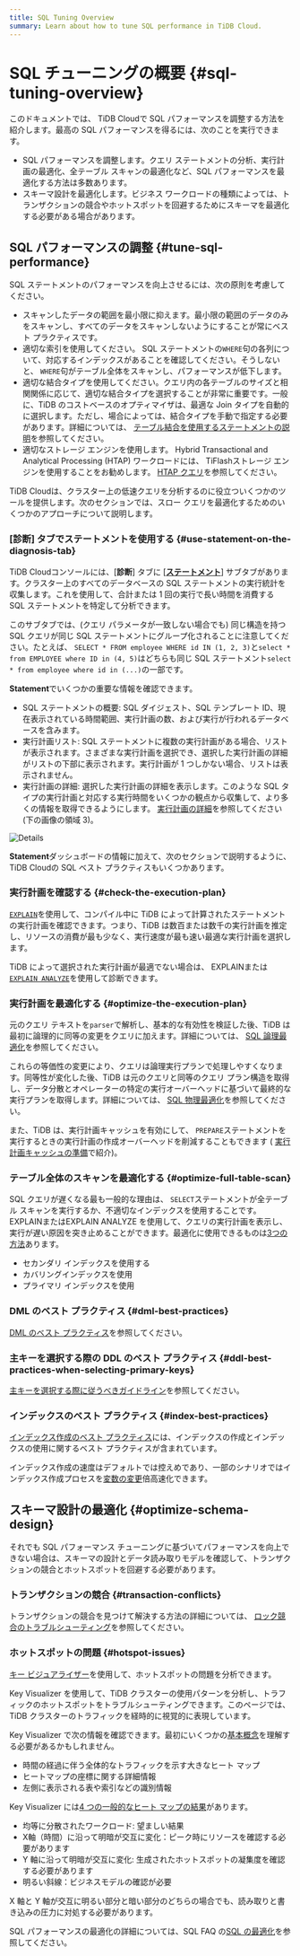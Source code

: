 ```yaml
---
title: SQL Tuning Overview
summary: Learn about how to tune SQL performance in TiDB Cloud.
---
```


# SQL チューニングの概要 {#sql-tuning-overview}

このドキュメントでは、 TiDB Cloudで SQL パフォーマンスを調整する方法を紹介します。最高の SQL パフォーマンスを得るには、次のことを実行できます。

-   SQL パフォーマンスを調整します。クエリ ステートメントの分析、実行計画の最適化、全テーブル スキャンの最適化など、SQL パフォーマンスを最適化する方法は多数あります。
-   スキーマ設計を最適化します。ビジネス ワークロードの種類によっては、トランザクションの競合やホットスポットを回避するためにスキーマを最適化する必要がある場合があります。

## SQL パフォーマンスの調整 {#tune-sql-performance}

SQL ステートメントのパフォーマンスを向上させるには、次の原則を考慮してください。

-   スキャンしたデータの範囲を最小限に抑えます。最小限の範囲のデータのみをスキャンし、すべてのデータをスキャンしないようにすることが常にベスト プラクティスです。
-   適切な索引を使用してください。 SQL ステートメントの`WHERE`句の各列について、対応するインデックスがあることを確認してください。そうしないと、 `WHERE`句がテーブル全体をスキャンし、パフォーマンスが低下します。
-   適切な結合タイプを使用してください。クエリ内の各テーブルのサイズと相関関係に応じて、適切な結合タイプを選択することが非常に重要です。一般に、TiDB のコストベースのオプティマイザは、最適な Join タイプを自動的に選択します。ただし、場合によっては、結合タイプを手動で指定する必要があります。詳細については、 [テーブル結合を使用するステートメントの説明](/explain-joins.md)を参照してください。
-   適切なストレージ エンジンを使用します。 Hybrid Transactional and Analytical Processing (HTAP) ワークロードには、 TiFlashストレージ エンジンを使用することをお勧めします。 [HTAP クエリ](/develop/dev-guide-hybrid-oltp-and-olap-queries.md)を参照してください。

TiDB Cloudは、クラスター上の低速クエリを分析するのに役立ついくつかのツールを提供します。次のセクションでは、スロー クエリを最適化するためのいくつかのアプローチについて説明します。

### [診断] タブでステートメントを使用する {#use-statement-on-the-diagnosis-tab}

TiDB Cloudコンソールには、[**診断**] タブに [<strong><a href="/tidb-cloud/tune-performance.md#statement-analysis">ステートメント</a></strong>] サブタブがあります。クラスター上のすべてのデータベースの SQL ステートメントの実行統計を収集します。これを使用して、合計または 1 回の実行で長い時間を消費する SQL ステートメントを特定して分析できます。

このサブタブでは、(クエリ パラメータが一致しない場合でも) 同じ構造を持つ SQL クエリが同じ SQL ステートメントにグループ化されることに注意してください。たとえば、 `SELECT * FROM employee WHERE id IN (1, 2, 3)`と`select * from EMPLOYEE where ID in (4, 5)`はどちらも同じ SQL ステートメント`select * from employee where id in (...)`の一部です。

**Statement**でいくつかの重要な情報を確認できます。

-   SQL ステートメントの概要: SQL ダイジェスト、SQL テンプレート ID、現在表示されている時間範囲、実行計画の数、および実行が行われるデータベースを含みます。
-   実行計画リスト: SQL ステートメントに複数の実行計画がある場合、リストが表示されます。さまざまな実行計画を選択でき、選択した実行計画の詳細がリストの下部に表示されます。実行計画が 1 つしかない場合、リストは表示されません。
-   実行計画の詳細: 選択した実行計画の詳細を表示します。このような SQL タイプの実行計画と対応する実行時間をいくつかの観点から収集して、より多くの情報を取得できるようにします。 [実行計画の詳細](https://docs.pingcap.com/tidb/stable/dashboard-statement-details#statement-execution-details-of-tidb-dashboard)を参照してください (下の画像の領域 3)。

![Details](/media/dashboard/dashboard-statement-detail.png)

**Statement**ダッシュボードの情報に加えて、次のセクションで説明するように、 TiDB Cloudの SQL ベスト プラクティスもいくつかあります。

### 実行計画を確認する {#check-the-execution-plan}

[`EXPLAIN`](/explain-overview.md)を使用して、コンパイル中に TiDB によって計算されたステートメントの実行計画を確認できます。つまり、TiDB は数百または数千の実行計画を推定し、リソースの消費が最も少なく、実行速度が最も速い最適な実行計画を選択します。

TiDB によって選択された実行計画が最適でない場合は、 EXPLAINまたは[`EXPLAIN ANALYZE`](/sql-statements/sql-statement-explain-analyze.md)を使用して診断できます。

### 実行計画を最適化する {#optimize-the-execution-plan}

元のクエリ テキストを`parser`で解析し、基本的な有効性を検証した後、TiDB は最初に論理的に同等の変更をクエリに加えます。詳細については、 [SQL 論理最適化](/sql-logical-optimization.md)を参照してください。

これらの等価性の変更により、クエリは論理実行プランで処理しやすくなります。同等性が変化した後、TiDB は元のクエリと同等のクエリ プラン構造を取得し、データ分散とオペレーターの特定の実行オーバーヘッドに基づいて最終的な実行プランを取得します。詳細については、 [SQL 物理最適化](/sql-physical-optimization.md)を参照してください。

また、TiDB は、実行計画キャッシュを有効にして、 `PREPARE`ステートメントを実行するときの実行計画の作成オーバーヘッドを削減することもできます ( [実行計画キャッシュの準備](/sql-prepared-plan-cache.md)で紹介)。

### テーブル全体のスキャンを最適化する {#optimize-full-table-scan}

SQL クエリが遅くなる最も一般的な理由は、 `SELECT`ステートメントが全テーブル スキャンを実行するか、不適切なインデックスを使用することです。 EXPLAINまたはEXPLAIN ANALYZE を使用して、クエリの実行計画を表示し、実行が遅い原因を突き止めることができます。最適化に使用できるものは[3つの方法](/develop/dev-guide-optimize-sql.md)あります。

-   セカンダリ インデックスを使用する
-   カバリングインデックスを使用
-   プライマリ インデックスを使用

### DML のベスト プラクティス {#dml-best-practices}

[DML のベスト プラクティス](/develop/dev-guide-optimize-sql-best-practices.md#dml-best-practices)を参照してください。

### 主キーを選択する際の DDL のベスト プラクティス {#ddl-best-practices-when-selecting-primary-keys}

[主キーを選択する際に従うべきガイドライン](/develop/dev-guide-create-table.md#guidelines-to-follow-when-selecting-primary-key)を参照してください。

### インデックスのベスト プラクティス {#index-best-practices}

[インデックス作成のベスト プラクティス](/develop/dev-guide-index-best-practice.md)には、インデックスの作成とインデックスの使用に関するベスト プラクティスが含まれています。

インデックス作成の速度はデフォルトでは控えめであり、一部のシナリオではインデックス作成プロセスを[変数の変更](/develop/dev-guide-optimize-sql-best-practices.md#add-index-best-practices)倍高速化できます。

<!--
### Use the slow log memory mapping table

You can query the contents of the slow query log by querying the [INFORMATION_SCHEMA.SLOW_QUERY](/identify-slow-queries.md#memory-mapping-in-slow-log) table, and find the structure in the [`SLOW_QUERY`](/information-schema/information-schema-slow-query.md) table. Using this table, you can perform queries using different fields to find potential problems.

The recommended analysis process for slow queries is as follows.

1. [Identify the performance bottleneck of the query](/analyze-slow-queries.md#identify-the-performance-bottleneck-of-the-query). That is, identify the part of the query process that takes long time.
2. [Analyze system issues](/analyze-slow-queries.md#analyze-system-issues). According to the bottleneck point, combine the monitoring, logging and other information at that time to find the possible causes.
3. [Analyze optimizer issues](/analyze-slow-queries.md#analyze-optimizer-issues). Analyze whether there is a better execution plan.
-->

## スキーマ設計の最適化 {#optimize-schema-design}

それでも SQL パフォーマンス チューニングに基づいてパフォーマンスを向上できない場合は、スキーマの設計とデータ読み取りモデルを確認して、トランザクションの競合とホットスポットを回避する必要があります。

### トランザクションの競合 {#transaction-conflicts}

トランザクションの競合を見つけて解決する方法の詳細については、 [ロック競合のトラブルシューティング](https://docs.pingcap.com/tidb/stable/troubleshoot-lock-conflicts#troubleshoot-lock-conflicts)を参照してください。

### ホットスポットの問題 {#hotspot-issues}

[キー ビジュアライザー](/tidb-cloud/tune-performance.md#key-visualizer)を使用して、ホットスポットの問題を分析できます。

Key Visualizer を使用して、TiDB クラスターの使用パターンを分析し、トラフィックのホットスポットをトラブルシューティングできます。このページでは、TiDB クラスターのトラフィックを経時的に視覚的に表現しています。

Key Visualizer で次の情報を確認できます。最初にいくつかの[基本概念](https://docs.pingcap.com/tidb/stable/dashboard-key-visualizer#basic-concepts)を理解する必要があるかもしれません。

-   時間の経過に伴う全体的なトラフィックを示す大きなヒート マップ
-   ヒートマップの座標に関する詳細情報
-   左側に表示される表や索引などの識別情報

Key Visualizer には[4 つの一般的なヒート マップの結果](https://docs.pingcap.com/tidb/stable/dashboard-key-visualizer#common-heatmap-types)があります。

-   均等に分散されたワークロード: 望ましい結果
-   X軸（時間）に沿って明暗が交互に変化：ピーク時にリソースを確認する必要があります
-   Y 軸に沿って明暗が交互に変化: 生成されたホットスポットの凝集度を確認する必要があります
-   明るい斜線：ビジネスモデルの確認が必要

X 軸と Y 軸が交互に明るい部分と暗い部分のどちらの場合でも、読み取りと書き込みの圧力に対処する必要があります。

SQL パフォーマンスの最適化の詳細については、SQL FAQ の[SQL の最適化](https://docs.pingcap.com/tidb/stable/sql-faq#sql-optimization)を参照してください。
